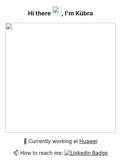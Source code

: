 
<div align="center">


### Hi there  <img src="https://media.giphy.com/media/hvRJCLFzcasrR4ia7z/giphy.gif" width="25px">,  I'm Kübra

  
</div>


<div id="header" align="center">
  <img src="https://c.tenor.com/DBqjevyA2o4AAAAd/bongo-cat-codes.gif" width="300"/>
</div>

<div align="center"> 
  
🔭 Currently working at  [Huawei](https://www.linkedin.com/company/huawei/mycompany/verification/) 
 

  
📫 How to reach me: [![Linkedin Badge](https://img.shields.io/badge/kubrakuzgun-blue?style=flat&logo=linkedin)](https://www.linkedin.com/in/kubra-kuzgun/)
  
</div>

